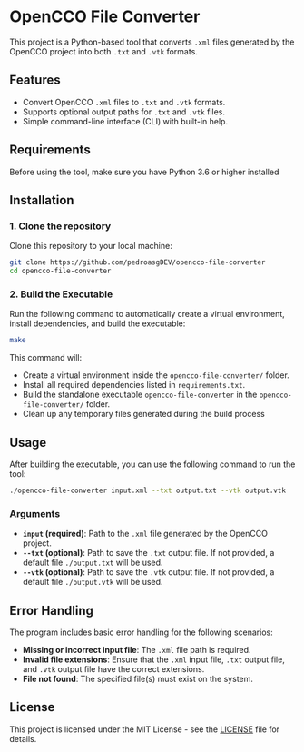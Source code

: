 # OpenCCO File Converter

This project is a Python-based tool that converts `.xml` files generated by the OpenCCO project into both `.txt` and `.vtk` formats.

## Features

- Convert OpenCCO `.xml` files to `.txt` and `.vtk` formats.
- Supports optional output paths for `.txt` and `.vtk` files.
- Simple command-line interface (CLI) with built-in help.

## Requirements

Before using the tool, make sure you have Python 3.6 or higher installed

## Installation

### 1. Clone the repository

Clone this repository to your local machine:

```bash
git clone https://github.com/pedroasgDEV/opencco-file-converter
cd opencco-file-converter
```

### 2. Build the Executable

Run the following command to automatically create a virtual environment, install dependencies, and build the executable:

```bash
make
```

This command will:

- Create a virtual environment inside the `opencco-file-converter/` folder.
- Install all required dependencies listed in `requirements.txt`.
- Build the standalone executable `opencco-file-converter` in the `opencco-file-converter/` folder.
- Clean up any temporary files generated during the build process

## Usage

After building the executable, you can use the following command to run the tool:

```bash
./opencco-file-converter input.xml --txt output.txt --vtk output.vtk
```

### Arguments

- **`input` (required)**: Path to the `.xml` file generated by the OpenCCO project.
- **`--txt` (optional)**: Path to save the `.txt` output file. If not provided, a default file `./output.txt` will be used.
- **`--vtk` (optional)**: Path to save the `.vtk` output file. If not provided, a default file `./output.vtk` will be used.

## Error Handling

The program includes basic error handling for the following scenarios:

- **Missing or incorrect input file**: The `.xml` file path is required.
- **Invalid file extensions**: Ensure that the `.xml` input file, `.txt` output file, and `.vtk` output file have the correct extensions.
- **File not found**: The specified file(s) must exist on the system.

## License

This project is licensed under the MIT License - see the [LICENSE](LICENSE) file for details.